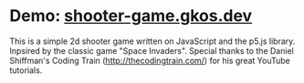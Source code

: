 # Demo: [shooter-game.gkos.dev](https://shooter-game.gkos.dev/)

This is a simple 2d shooter game written on JavaScript and the p5.js library. 
Inpsired by the classic game "Space Invaders".
Special thanks to the Daniel Shiffman's Coding Train (http://thecodingtrain.com/) for his great YouTube tutorials.
